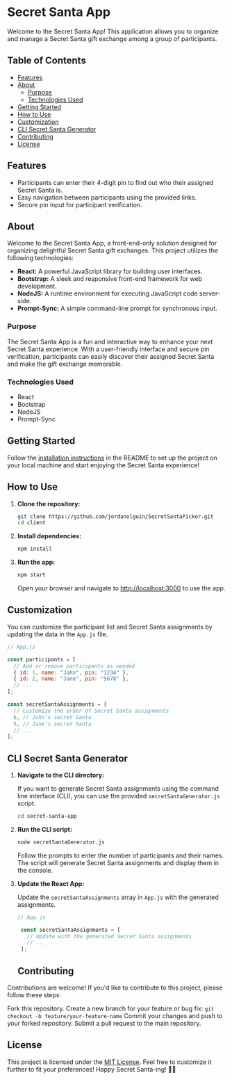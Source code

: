 # Secret Santa App

Welcome to the Secret Santa App! This application allows you to organize and manage a Secret Santa gift exchange among a group of participants.

## Table of Contents

- [Features](#features)
- [About](#about)
  - [Purpose](#purpose)
  - [Technologies Used](#technologies-used)
- [Getting Started](#getting-started)
- [How to Use](#how-to-use)
- [Customization](#customization)
- [CLI Secret Santa Generator](#cli-secret-santa-generator)
- [Contributing](#contributing)
- [License](#license)

## Features

- Participants can enter their 4-digit pin to find out who their assigned Secret Santa is.
- Easy navigation between participants using the provided links.
- Secure pin input for participant verification.

## About

Welcome to the Secret Santa App, a front-end-only solution designed for organizing delightful Secret Santa gift exchanges. This project utilizes the following technologies:

- **React:** A powerful JavaScript library for building user interfaces.
- **Bootstrap:** A sleek and responsive front-end framework for web development.
- **NodeJS:** A runtime environment for executing JavaScript code server-side.
- **Prompt-Sync:** A simple command-line prompt for synchronous input.

### Purpose

The Secret Santa App is a fun and interactive way to enhance your next Secret Santa experience. With a user-friendly interface and secure pin verification, participants can easily discover their assigned Secret Santa and make the gift exchange memorable.

### Technologies Used

- React
- Bootstrap
- NodeJS
- Prompt-Sync

## Getting Started

Follow the [installation instructions](#getting-started) in the README to set up the project on your local machine and start enjoying the Secret Santa experience!

## How to Use

1. **Clone the repository:**

    ```bash
    git clone https://github.com/jordanolguin/SecretSantaPicker.git
    cd client
    ```

2. **Install dependencies:**

    ```bash
    npm install
    ```

3. **Run the app:**

    ```bash
    npm start
    ```

    Open your browser and navigate to [http://localhost:3000](http://localhost:3000) to use the app.

## Customization

You can customize the participant list and Secret Santa assignments by updating the data in the `App.js` file.

```javascript
// App.js

const participants = [
  // Add or remove participants as needed
  { id: 1, name: "John", pin: "1234" },
  { id: 2, name: "Jane", pin: "5678" },
  // ...
];

const secretSantaAssignments = [
  // Customize the order of Secret Santa assignments
  6, // John's secret Santa
  5, // Jane's secret Santa
  // ...
];
```

## CLI Secret Santa Generator

1. **Navigate to the CLI directory:**

   If you want to generate Secret Santa assignments using the command line interface (CLI), you can use the provided `secretSantaGenerator.js` script.

   ```bash
   cd secret-santa-app
    ```
   
2. **Run the CLI script:**

   ```bash
   node secretSantaGenerator.js
    ```

   Follow the prompts to enter the number of participants and their names. The script will generate Secret Santa assignments and display them in the console.

3. **Update the React App:**

   Update the `secretSantaAssignments` array in `App.js` with the generated assignments.

   ```javascript
   // App.js

    const secretSantaAssignments = [
      // Update with the generated Secret Santa assignments
      // ...
    ];
   ```

   ## Contributing

Contributions are welcome! If you'd like to contribute to this project, please follow these steps:

Fork this repository.
Create a new branch for your feature or bug fix: `git checkout -b feature/your-feature-name`
Commit your changes and push to your forked repository.
Submit a pull request to the main repository.

## License

This project is licensed under the [MIT License](LICENSE).
Feel free to customize it further to fit your preferences!
Happy Secret Santa-ing! 🎅🎁

    
